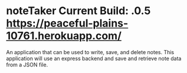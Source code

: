 # noteTaker  Current Build: .0.5 https://peaceful-plains-10761.herokuapp.com/

 An application that can be used to write, save, and delete notes. This application will use an express backend and save and retrieve note data from a JSON file.
